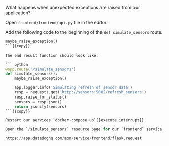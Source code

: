 What happens when unexpected exceptions are raised from our application?

Open `frontend/frontend/api.py` file in the editor.

Add the following code to the beginning of the `def simulate_sensors` route.

``` python
maybe_raise_exception()
```{{copy}}

The end result function should look like:

``` python
@app.route('/simulate_sensors')
def simulate_sensors():
    maybe_raise_exception()

    app.logger.info('Simulating refresh of sensor data')
    resp = requests.get('http://sensors:5002/refresh_sensors')
    resp.raise_for_status()
    sensors = resp.json()
    return jsonify(sensors)
```{{copy}}

Restart our services `docker-compose up`{{execute interrupt}}.

Open the `/simulate_sensors` resource page for our `frontend` service.

https://app.datadoghq.com/apm/service/frontend/flask.request
